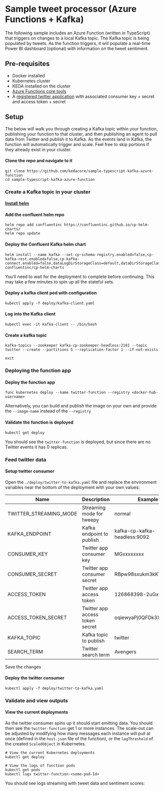 # Sample tweet processor (Azure Functions + Kafka)

The following sample includes an Azure Function (written in TypeScript) that triggers on changes to a local Kafka topic.  The Kafka topic is being populated by tweets.  As the function triggers, it will populate a real-time Power BI dashboard (optional) with information on the tweet sentiment.

## Pre-requisites

* Docker installed
* Kubernetes cluster
* KEDA installed on the cluster
* [Azure Functions core tools](https://github.com/azure/azure-functions-core-tools#installing)
* A [registered twitter application](https://developer.twitter.com/apps) with associated consumer key + secret and access token + secret

## Setup

The below will walk you through creating a Kafka topic within your function, publishing your function to that cluster, and then publishing an agent to pull data from Twitter and publish it to Kafka.  As the events land in Kafka, the function will automatically trigger and scale.  Feel free to skip portions if they already exist in your cluster.

#### Clone the repo and navigate to it
```cli
git clone https://github.com/kedacore/sample-typescript-kafka-azure-function
cd sample-typescript-kafka-azure-function
```

### Create a Kafka topic in your cluster

#### [Install helm](https://helm.sh/docs/using_helm/)

#### Add the confluent helm repo
```cli
helm repo add confluentinc https://confluentinc.github.io/cp-helm-charts/
helm repo update
```

#### Deploy the Confluent Kafka helm chart
```cli
helm install --name kafka --set cp-schema-registry.enabled=false,cp-kafka-rest.enabled=false,cp-kafka-connect.enabled=false,dataLogDirStorageClass=default,dataDirStorageClass=default,storageClass=default confluentinc/cp-helm-charts
```

You'll need to wait for the deployment to complete before continuing.  This may take a few minutes to spin up all the stateful sets.

#### Deploy a kafka client pod with configuration
```cli
kubectl apply -f deploy/kafka-client.yaml
```

#### Log into the Kafka client
```cli
kubectl exec -it kafka-client -- /bin/bash
```

#### Create a kafka topic
```cli
kafka-topics --zookeeper kafka-cp-zookeeper-headless:2181 --topic twitter --create --partitions 5 --replication-factor 1 --if-not-exists

exit
```

### Deploying the function app

#### Deploy the function app

```cli
func kubernetes deploy --name twitter-function --registry <docker-hub-username>
```

Alternatively, you can build and publish the image on your own and provide the `--image-name` instead of the `--registry`

#### Validate the function is deployed

```cli
kubectl get deploy
```

You should see the `twitter-function` is deployed, but since there are no Twitter events it has 0 replicas.

### Feed twitter data

#### Setup twitter consumer

Open the `./deploy/twitter-to-kafka.yaml` file and replace the environment variables near the bottom of the deployment with your own values:

|Name|Description|Example|
|--|--|--|
|TWITTER_STREAMING_MODE|Streaming mode for tweepy|normal|
|KAFKA_ENDPOINT|Kafka endpoint to publish|kafka-cp-kafka-headless:9092|
|CONSUMER_KEY|Twitter app consumer key|MGxxxxxxxx|
|CONSUMER_SECRET|Twitter app consumer secret|RBpw98sxukm3kKYxxxxx|
|ACCESS_TOKEN|Twitter app access token|126868398-2uGxxxxxx|
|ACCESS_TOKEN_SECRET|Twitter app access token secret|oqiewyaPj0QFDk3Xl2Pxxxxx|
|KAFKA_TOPIC|Kafka topic to publish|twitter|
|SEARCH_TERM|Twitter search term|Avengers|

Save the changes

#### Deploy the twitter consumer

```cli
kubectl apply -f deploy/twitter-to-kafka.yaml
```

### Validate and view outputs

#### View the current deployments

As the twitter consumer spins up it should start emitting data.  You should then see the `twitter-function` get 1 or more instances.  The scale-out can be adjusted by modifying how many messages each instance will pull at once (defined in the `host.json` file of the function), or the `lagThreshold` of the created `ScaledObject` in Kubernetes.

```cli
# View the current Kubernetes deployments
kubectl get deploy

# View the logs of function pods
kubectl get pods
kubectl logs twitter-function-<some-pod-Id>
```

You should see logs streaming with tweet data and sentiment scores:

```cli
```